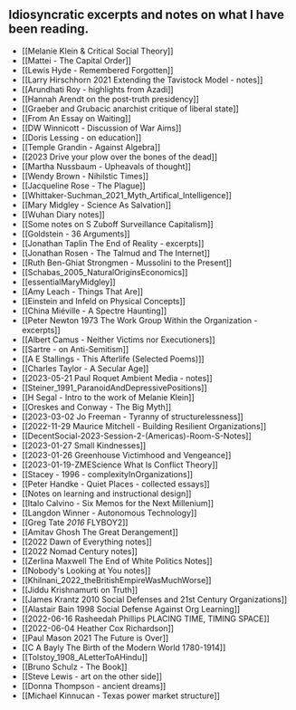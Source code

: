 ## Idiosyncratic excerpts and notes on what I have been reading.

- [[Melanie Klein & Critical Social Theory]]  
- [[Mattei - The Capital Order]]  
- [[Lewis Hyde - Remembered Forgotten]]  
- [[Larry Hirschhorn 2021 Extending the Tavistock Model - notes]]  
- [[Arundhati Roy - highlights from Azadi]]  
- [[Hannah Arendt on the post-truth presidency]]  
- [[Graeber and Grubacic anarchist critique of liberal state]]  
- [[From An Essay on Waiting]]  
- [[DW Winnicott - Discussion of War Aims]]  
- [[Doris Lessing - on education]]  
- [[Temple Grandin - Against Algebra]]  
- [[2023 Drive your plow over the bones of the dead]]  
- [[Martha Nussbaum - Upheavals of thought]]  
- [[Wendy Brown - Nihilstic Times]]  
- [[Jacqueline Rose - The Plague]]  
- [[Whittaker-Suchman_2021_Myth_Artifical_Intelligence]]  
- [[Mary Midgley - Science As Salvation]]  
- [[Wuhan Diary notes]]  
- [[Some notes on S Zuboff Surveillance Capitalism]]  
- [[Goldstein - 36 Arguments]]  
- [[Jonathan Taplin The End of Reality - excerpts]]  
- [[Jonathan Rosen - The Talmud and The Internet]]  
- [[Ruth Ben-Ghiat Strongmen - Mussolini to the Present]]  
- [[Schabas_2005_NaturalOriginsEconomics]]  
- [[essentialMaryMidgley]]  
- [[Amy Leach - Things That Are]]  
- [[Einstein and Infeld on Physical Concepts]]  
- [[China Miéville - A Spectre Haunting]]  
- [[Peter Newton 1973 The Work Group Within the Organization - excerpts]]  
- [[Albert Camus - Neither Victims nor Executioners]]  
- [[Sartre - on Anti-Semitism]]  
- [[A E Stallings - This Afterlife (Selected Poems)]]  
- [[Charles Taylor - A Secular Age]]  
- [[2023-05-21 Paul Roquet Ambient Media - notes]]  
- [[Steiner_1991_ParanoidAndDepressivePositions]]  
- [[H Segal - Intro to the work of Melanie Klein]]  
- [[Oreskes and Conway - The Big Myth]]  
- [[2023-03-02 Jo Freeman - Tyranny of structurelessness]]  
- [[2022-11-29 Maurice Mitchell - Building Resilient Organizations]]  
- [[DecentSocial-2023-Session-2-(Americas)-Room-S-Notes]]  
- [[2023-01-27 Small Kindnesses]]  
- [[2023-01-26 Greenhouse Victimhood and Vengeance]]  
- [[2023-01-19-ZMEScience What Is Conflict Theory]]  
- [[Stacey - 1996 - complexityInOrganizations]]  
- [[Peter Handke - Quiet Places - collected essays]]  
- [[Notes on learning and instructional design]]  
- [[Italo Calvino - Six Memos for the Next Millenium]]  
- [[Langdon Winner - Autonomous Technology]]  
- [[Greg Tate _2016_ FLYBOY2]]  
- [[Amitav Ghosh The Great Derangement]]  
- [[2022 Dawn of Everything notes]]  
- [[2022 Nomad Century notes]]  
- [[Zerlina Maxwell The End of White Politics Notes]]  
- [[Nobody's Looking at You notes]]  
- [[Khilnani_2022_theBritishEmpireWasMuchWorse]]  
- [[Jiddu Krishnamurti on Truth]]  
- [[James Krantz 2010 Social Defenses and 21st Century Organizations]]  
- [[Alastair Bain 1998 Social Defense Against Org Learning]]  
- [[2022-06-16 Rasheedah Phillips PLACING TIME, TIMING SPACE]]  
- [[2022-06-04 Heather Cox Richardson]]  
- [[Paul Mason 2021 The Future is Over]]  
- [[C A Bayly The Birth of the Modern World 1780-1914]]  
- [[Tolstoy_1908_ALetterToAHindu]]  
- [[Bruno Schulz - The Book]]  
- [[Steve Lewis - art on the other side]]  
- [[Donna Thompson - ancient dreams]]  
- [[Michael Kinnucan - Texas power market structure]]  
